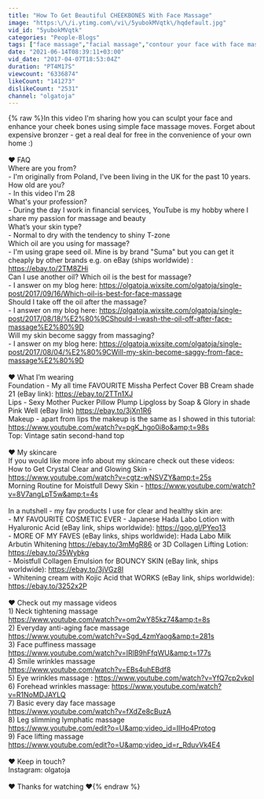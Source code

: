 ```yaml
---
title: "How To Get Beautiful CHEEKBONES With Face Massage"
image: "https:\/\/i.ytimg.com\/vi\/5yubokMVqtk\/hqdefault.jpg"
vid_id: "5yubokMVqtk"
categories: "People-Blogs"
tags: ["face massage","facial massage","contour your face with face massage"]
date: "2021-06-14T08:39:11+03:00"
vid_date: "2017-04-07T18:53:04Z"
duration: "PT4M17S"
viewcount: "6336874"
likeCount: "141273"
dislikeCount: "2531"
channel: "olgatoja"
---
```

{% raw %}In this video I'm sharing how you can sculpt your face and enhance your cheek bones using simple face massage moves. Forget about expensive bronzer - get a real deal for free in the convenience of your own home :)<br /><br />❤ FAQ<br />Where are you from? <br />- I'm originally from Poland, I've been living in the UK for the past 10 years.<br />How old are you?<br />- In this video I'm 28<br />What's your profession?<br />- During the day I work in financial services, YouTube is my hobby where I share my passion for massage and beauty<br />What’s your skin type?<br />- Normal to dry with the tendency to shiny T-zone<br />Which oil are you using for massage?<br />- I'm using grape seed oil. Mine is by brand &quot;Suma&quot; but you can get it cheaply by other brands e.g. on eBay (ships worldwide) : <a rel="nofollow" target="blank" href="https://ebay.to/2TM8ZHi">https://ebay.to/2TM8ZHi</a><br />Can I use another oil? Which oil is the best for massage?<br />- I answer on my blog here: <a rel="nofollow" target="blank" href="https://olgatoja.wixsite.com/olgatoja/single-post/2017/09/16/Which-oil-is-best-for-face-massage">https://olgatoja.wixsite.com/olgatoja/single-post/2017/09/16/Which-oil-is-best-for-face-massage</a><br />Should I take off the oil after the massage?<br />- I answer on my blog here: <a rel="nofollow" target="blank" href="https://olgatoja.wixsite.com/olgatoja/single-post/2017/08/18/%E2%80%9CShould-I-wash-the-oil-off-after-face-massage%E2%80%9D">https://olgatoja.wixsite.com/olgatoja/single-post/2017/08/18/%E2%80%9CShould-I-wash-the-oil-off-after-face-massage%E2%80%9D</a><br />Will my skin become saggy from massaging?<br />- I answer on my blog here: <a rel="nofollow" target="blank" href="https://olgatoja.wixsite.com/olgatoja/single-post/2017/08/04/%E2%80%9CWill-my-skin-become-saggy-from-face-massage%E2%80%9D">https://olgatoja.wixsite.com/olgatoja/single-post/2017/08/04/%E2%80%9CWill-my-skin-become-saggy-from-face-massage%E2%80%9D</a><br /><br />❤ What I’m wearing<br />Foundation - My all time FAVOURITE Missha Perfect Cover BB Cream shade 21 (eBay link): <a rel="nofollow" target="blank" href="https://ebay.to/2TTn1XJ">https://ebay.to/2TTn1XJ</a><br />Lips - Sexy Mother Pucker Pillow Plump Lipgloss  by Soap &amp; Glory in shade Pink Well (eBay link) <a rel="nofollow" target="blank" href="https://ebay.to/3jXn1R6">https://ebay.to/3jXn1R6</a><br />Makeup - apart from lips the makeup is the same as I showed in this tutorial: <a rel="nofollow" target="blank" href="https://www.youtube.com/watch?v=pgK_hgo0i8o&amp;t=98s">https://www.youtube.com/watch?v=pgK_hgo0i8o&amp;t=98s</a><br />Top: Vintage satin second-hand top<br /><br />❤ My skincare <br />If you would like more info about my skincare check out these videos:<br />How to Get Crystal Clear and Glowing Skin - <a rel="nofollow" target="blank" href="https://www.youtube.com/watch?v=cgtz-wNSVZY&amp;t=25s">https://www.youtube.com/watch?v=cgtz-wNSVZY&amp;t=25s</a><br />Morning Routine for Moistfull Dewy Skin - <a rel="nofollow" target="blank" href="https://www.youtube.com/watch?v=8V7angLpT5w&amp;t=4s">https://www.youtube.com/watch?v=8V7angLpT5w&amp;t=4s</a><br /><br />In a nutshell - my fav products I use for clear and healthy skin are: <br />- MY FAVOURITE COSMETIC EVER - Japanese Hada Labo Lotion with Hyaluronic Acid (eBay link, ships worldwide): <a rel="nofollow" target="blank" href="https://goo.gl/PYeo13">https://goo.gl/PYeo13</a><br />- MORE OF MY FAVES (eBay links, ships worldwide): Hada Labo Milk Arbutin Whitening <a rel="nofollow" target="blank" href="https://ebay.to/3mMgR86">https://ebay.to/3mMgR86</a> or 3D Collagen Lifting Lotion: <a rel="nofollow" target="blank" href="https://ebay.to/35Wybkg">https://ebay.to/35Wybkg</a><br />- Moistfull Collagen Emulsion for BOUNCY SKIN (eBay link, ships worldwide): <a rel="nofollow" target="blank" href="https://ebay.to/3jVGz8I">https://ebay.to/3jVGz8I</a><br />- Whitening cream with Kojic Acid that WORKS (eBay link, ships worldwide): <a rel="nofollow" target="blank" href="https://ebay.to/3252x2P">https://ebay.to/3252x2P</a><br /><br />❤ Check out my massage videos<br />1) Neck tightening massage<br /><a rel="nofollow" target="blank" href="https://www.youtube.com/watch?v=om2wY85kz74&amp;t=8s">https://www.youtube.com/watch?v=om2wY85kz74&amp;t=8s</a><br />2) Everyday anti-aging face massage<br /><a rel="nofollow" target="blank" href="https://www.youtube.com/watch?v=Sgd_4zmYaog&amp;t=281s">https://www.youtube.com/watch?v=Sgd_4zmYaog&amp;t=281s</a><br />3) Face puffiness massage<br /><a rel="nofollow" target="blank" href="https://www.youtube.com/watch?v=IRlB9hFfqWU&amp;t=177s">https://www.youtube.com/watch?v=IRlB9hFfqWU&amp;t=177s</a><br />4) Smile wrinkles massage<br /> <a rel="nofollow" target="blank" href="https://www.youtube.com/watch?v=EBs4uhEBdf8">https://www.youtube.com/watch?v=EBs4uhEBdf8</a><br />5) Eye wrinkles massage : <a rel="nofollow" target="blank" href="https://www.youtube.com/watch?v=YfQ7cp2vkpI">https://www.youtube.com/watch?v=YfQ7cp2vkpI</a><br />6) Forehead wrinkles massage: <a rel="nofollow" target="blank" href="https://www.youtube.com/watch?v=R1NoMDJAYLQ">https://www.youtube.com/watch?v=R1NoMDJAYLQ</a><br />7) Basic every day face massage <br /><a rel="nofollow" target="blank" href="https://www.youtube.com/watch?v=fXdZe8cBuzA">https://www.youtube.com/watch?v=fXdZe8cBuzA</a><br />8) Leg slimming lymphatic massage<br /><a rel="nofollow" target="blank" href="https://www.youtube.com/edit?o=U&amp;video_id=IIHo4Protog">https://www.youtube.com/edit?o=U&amp;video_id=IIHo4Protog</a><br />9) Face lifting massage<br /><a rel="nofollow" target="blank" href="https://www.youtube.com/edit?o=U&amp;video_id=r_RduvVk4E4">https://www.youtube.com/edit?o=U&amp;video_id=r_RduvVk4E4</a><br /><br />❤ Keep in touch?<br />Instagram: olgatoja<br /><br />❤ Thanks for watching ❤{% endraw %}
